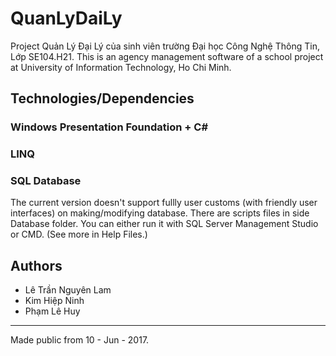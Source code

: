 # QuanLyDaiLy
Project Quản Lý Đại Lý của sinh viên trường Đại học Công Nghệ Thông Tin, Lớp SE104.H21.
This is an agency management software of a school project at University of Information Technology, Ho Chi Minh.

## Technologies/Dependencies
### Windows Presentation Foundation + C#

### LINQ

### SQL Database
The current version doesn't support fullly user customs (with friendly user interfaces) on making/modifying database. There are scripts files in side Database folder. You can either run it with SQL Server Management Studio or CMD. (See more in Help Files.)

## Authors
- Lê Trần Nguyên Lam
- Kim Hiệp Ninh
- Phạm Lê Huy
-------------------

Made public from 10 - Jun - 2017.
